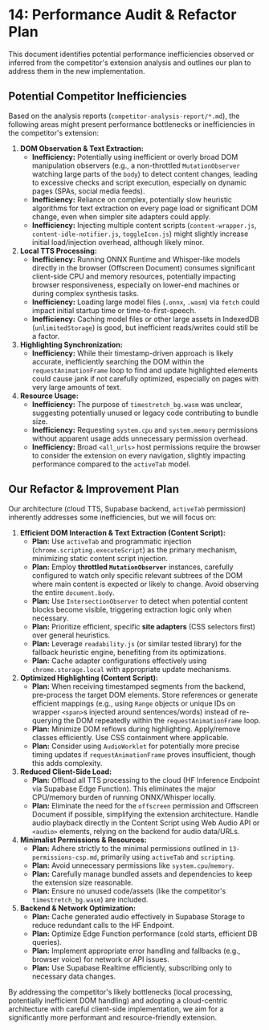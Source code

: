# 14: Performance Audit & Refactor Plan

This document identifies potential performance inefficiencies observed or inferred from the competitor's extension analysis and outlines our plan to address them in the new implementation.

## Potential Competitor Inefficiencies

Based on the analysis reports (`competitor-analysis-report/*.md`), the following areas might present performance bottlenecks or inefficiencies in the competitor's extension:

1.  **DOM Observation & Text Extraction:**
    *   **Inefficiency:** Potentially using inefficient or overly broad DOM manipulation observers (e.g., a non-throttled `MutationObserver` watching large parts of the `body`) to detect content changes, leading to excessive checks and script execution, especially on dynamic pages (SPAs, social media feeds).
    *   **Inefficiency:** Reliance on complex, potentially slow heuristic algorithms for text extraction on every page load or significant DOM change, even when simpler site adapters could apply.
    *   **Inefficiency:** Injecting multiple content scripts (`content-wrapper.js`, `content-idle-notifier.js`, `toggleIcon.js`) might slightly increase initial load/injection overhead, although likely minor.
2.  **Local TTS Processing:**
    *   **Inefficiency:** Running ONNX Runtime and Whisper-like models directly in the browser (Offscreen Document) consumes significant client-side CPU and memory resources, potentially impacting browser responsiveness, especially on lower-end machines or during complex synthesis tasks.
    *   **Inefficiency:** Loading large model files (`.onnx`, `.wasm`) via `fetch` could impact initial startup time or time-to-first-speech.
    *   **Inefficiency:** Caching model files or other large assets in IndexedDB (`unlimitedStorage`) is good, but inefficient reads/writes could still be a factor.
3.  **Highlighting Synchronization:**
    *   **Inefficiency:** While their timestamp-driven approach is likely accurate, inefficiently searching the DOM within the `requestAnimationFrame` loop to find and update highlighted elements could cause jank if not carefully optimized, especially on pages with very large amounts of text.
4.  **Resource Usage:**
    *   **Inefficiency:** The purpose of `timestretch_bg.wasm` was unclear, suggesting potentially unused or legacy code contributing to bundle size.
    *   **Inefficiency:** Requesting `system.cpu` and `system.memory` permissions without apparent usage adds unnecessary permission overhead.
    *   **Inefficiency:** Broad `<all_urls>` host permissions require the browser to consider the extension on every navigation, slightly impacting performance compared to the `activeTab` model.

## Our Refactor & Improvement Plan

Our architecture (cloud TTS, Supabase backend, `activeTab` permission) inherently addresses some inefficiencies, but we will focus on:

1.  **Efficient DOM Interaction & Text Extraction (Content Script):**
    *   **Plan:** Use `activeTab` and programmatic injection (`chrome.scripting.executeScript`) as the primary mechanism, minimizing static content script injection.
    *   **Plan:** Employ **throttled `MutationObserver`** instances, carefully configured to watch only specific relevant subtrees of the DOM where main content is expected or likely to change. Avoid observing the entire `document.body`.
    *   **Plan:** Use `IntersectionObserver` to detect when potential content blocks become visible, triggering extraction logic only when necessary.
    *   **Plan:** Prioritize efficient, specific **site adapters** (CSS selectors first) over general heuristics.
    *   **Plan:** Leverage `readability.js` (or similar tested library) for the fallback heuristic engine, benefiting from its optimizations.
    *   **Plan:** Cache adapter configurations effectively using `chrome.storage.local` with appropriate update mechanisms.
2.  **Optimized Highlighting (Content Script):**
    *   **Plan:** When receiving timestamped segments from the backend, pre-process the target DOM elements. Store references or generate efficient mappings (e.g., using `Range` objects or unique IDs on wrapper `<span>`s injected around sentences/words) instead of re-querying the DOM repeatedly within the `requestAnimationFrame` loop.
    *   **Plan:** Minimize DOM reflows during highlighting. Apply/remove classes efficiently. Use CSS containment where applicable.
    *   **Plan:** Consider using `AudioWorklet` for potentially more precise timing updates if `requestAnimationFrame` proves insufficient, though this adds complexity.
3.  **Reduced Client-Side Load:**
    *   **Plan:** Offload all TTS processing to the cloud (HF Inference Endpoint via Supabase Edge Function). This eliminates the major CPU/memory burden of running ONNX/Whisper locally.
    *   **Plan:** Eliminate the need for the `offscreen` permission and Offscreen Document if possible, simplifying the extension architecture. Handle audio playback directly in the Content Script using Web Audio API or `<audio>` elements, relying on the backend for audio data/URLs.
4.  **Minimalist Permissions & Resources:**
    *   **Plan:** Adhere strictly to the minimal permissions outlined in `13-permissions-csp.md`, primarily using `activeTab` and `scripting`.
    *   **Plan:** Avoid unnecessary permissions like `system.cpu`/`memory`.
    *   **Plan:** Carefully manage bundled assets and dependencies to keep the extension size reasonable.
    *   **Plan:** Ensure no unused code/assets (like the competitor's `timestretch_bg.wasm`) are included.
5.  **Backend & Network Optimization:**
    *   **Plan:** Cache generated audio effectively in Supabase Storage to reduce redundant calls to the HF Endpoint.
    *   **Plan:** Optimize Edge Function performance (cold starts, efficient DB queries).
    *   **Plan:** Implement appropriate error handling and fallbacks (e.g., browser voice) for network or API issues.
    *   **Plan:** Use Supabase Realtime efficiently, subscribing only to necessary data changes.

By addressing the competitor's likely bottlenecks (local processing, potentially inefficient DOM handling) and adopting a cloud-centric architecture with careful client-side implementation, we aim for a significantly more performant and resource-friendly extension. 